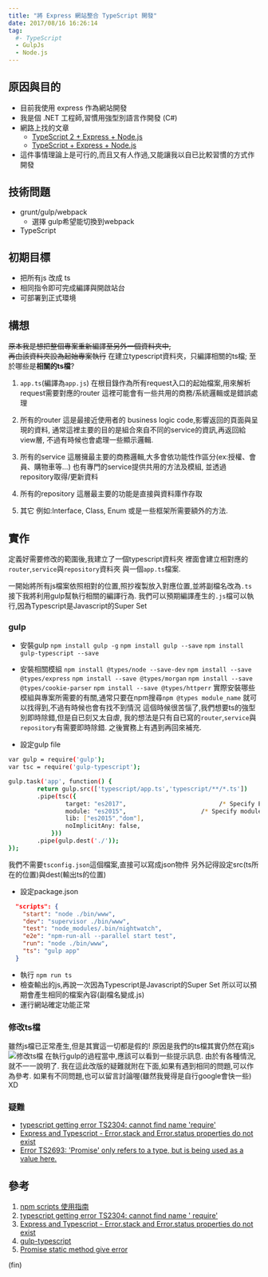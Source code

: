 ```yaml
---
title: "將 Express 網站整合 TypeScript 開發"
date: 2017/08/16 16:26:14
tag:  
  #- TypeScript
  - GulpJs
  - Node.js
---
```

## 原因與目的

- 目前我使用 express 作為網站開發
- 我是個 .NET 工程師,習慣用強型別語言作開發 (C#)
- 網路上找的文章
  - [TypeScript 2 + Express + Node.js](http://brianflove.com/2016/11/08/typescript-2-express-node/)
  - [TypeScript + Express + Node.js](http://brianflove.com/2016/03/29/typescript-express-node-js/)
- 這件事情理論上是可行的,而且又有人作過,又能讓我以自已比較習慣的方式作開發

## 技術問題

- grunt/gulp/webpack
  - 選擇 gulp希望能切換到webpack
- TypeScript

## 初期目標

- 把所有js 改成 ts
- 相同指令即可完成編譯與開啟站台
- 可部署到正式環境

## 構想

~~原本我是想把整個專案重新編譯至另外一個資料夾中,~~  
~~再由該資料夾設為起始專案執行~~
在建立typescript資料夾，只編譯相關的ts檔;
至於哪些是**相關的ts檔**?

1. `app.ts`(編譯為`app.js`)
  在根目錄作為所有request入口的起始檔案,用來解析request需要對應的router
  這裡可能會有一些共用的商務/系統邏輯或是錯誤處理
2. 所有的router
  這是最接近使用者的 business logic code,影響返回的頁面與呈現的資料,
  通常這裡主要的目的是組合來自不同的service的資訊,再返回給view層,
  不過有時候也會處理一些顯示邏輯.
3. 所有的service
  這層擁最主要的商務邏輯,大多會依功能性作區分(ex:授權、會員、購物車等...)
  也有專門的service提供共用的方法及模組,
  並透過repository取得/更新資料

4. 所有的repository
  這層最主要的功能是直接與資料庫作存取
5. 其它
  例如:Interface, Class, Enum 或是一些框架所需要額外的方法.

## 實作

定義好需要修改的範圍後,我建立了一個typescript資料夾
裡面會建立相對應的`router`,`service`與`repository`資料夾
與一個`app.ts`檔案.

一開始將所有js檔案依照相對的位置,照抄複製放入對應位置,並將副檔名改為`.ts`
接下我將利用gulp幫執行相關的編譯行為.
我們可以預期編譯產生的`.js`檔可以執行,因為Typescript是Javascript的Super Set

### gulp

- 安裝gulp
`npm install gulp -g`
`npm install gulp --save`
`npm install gulp-typescript --save`

- 安裝相關模組
`npm install @types/node --save-dev`
`npm install --save @types/express`
`npm install --save @types/morgan`
`npm install --save @types/cookie-parser`
`npm install --save @types/httperr`
實際安裝哪些模組與專案所需要的有關,通常只要在npm搜尋`npm @types module_name`
就可以找得到,不過有時候也會有找不到情況
這個時候很苦惱了,我們想要ts的強型別即時除錯,但是自已刻又太自虐,
我的想法是只有自已寫的`router`,`service`與`repository`有需要即時除錯.
之後實務上有遇到再回來補充.

- 設定gulp file

```bash
var gulp = require('gulp');
var tsc = require('gulp-typescript');

gulp.task('app', function() {
        return gulp.src(['typescript/app.ts','typescript/**/*.ts'])
        .pipe(tsc({
                target: "es2017",                          /* Specify ECMAScript target version: 'ES3' (default), 'ES5', 'ES2015', 'ES2016', 'ES2017', or 'ESNEXT'. */
                module: "es2015",                     /* Specify module code generation: 'commonjs', 'amd', 'system', 'umd', 'es2015', or 'ESNext'. */
                lib: ["es2015","dom"],
                noImplicitAny: false,
            }))
        .pipe(gulp.dest('./'));
});
```

我們不需要`tsconfig.json`這個檔案,直接可以寫成json物件
另外記得設定src(ts所在的位置)與dest(輸出ts的位置)

- 設定package.json

```json
  "scripts": {
    "start": "node ./bin/www",
    "dev": "supervisor ./bin/www",
    "test": "node_modules/.bin/nightwatch",
    "e2e": "npm-run-all --parallel start test",
    "run": "node ./bin/www",
    "ts": "gulp app"
  }
```

- 執行 `npm run ts`
- 檢查輸出的js,再說一次因為Typescript是Javascript的Super Set
  所以可以預期會產生相同的檔案內容(副檔名變成.js)
- 運行網站確定功能正常

### 修改ts檔

雖然js檔已正常產生,但是其實這一切都是假的!
原因是我們的ts檔其實仍然在寫js
![修改ts檔](https://i.imgur.com/5aCuXSy.jpg)
在執行gulp的過程當中,應該可以看到一些提示訊息.
由於有各種情況,就不一一說明了.
我在這此改版的疑難就附在下面,如果有遇到相同的問題,可以作為參考.
如果有不同問題,也可以留言討論喔(雖然我覺得是自行google會快一些) XD

### 疑難

- [typescript getting error TS2304: cannot find name 'require'](https://stackoverflow.com/questions/31173738/typescript-getting-error-ts2304-cannot-find-name-require)
- [Express and Typescript - Error.stack and Error.status properties do not exist](https://stackoverflow.com/questions/28793098/express-and-typescript-error-stack-and-error-status-properties-do-not-exist)
- [Error TS2693: 'Promise' only refers to a type, but is being used as a value here.](https://github.com/Microsoft/vscode/issues/21968)

## 參考

1. [npm scripts 使用指南](http://www.ruanyifeng.com/blog/2016/10/npm_scripts.html)
2. [typescript getting error TS2304: cannot find name ' require'
](https://stackoverflow.com/questions/31173738/typescript-getting-error-ts2304-cannot-find-name-require)
3. [Express and Typescript - Error.stack and Error.status properties do not exist](https://stackoverflow.com/questions/28793098/express-and-typescript-error-stack-and-error-status-properties-do-not-exist)
4. [gulp-typescript](https://github.com/ivogabe/gulp-typescript)
5. [Promise static method give error](https://github.com/Microsoft/vscode/issues/21968)

(fin)
